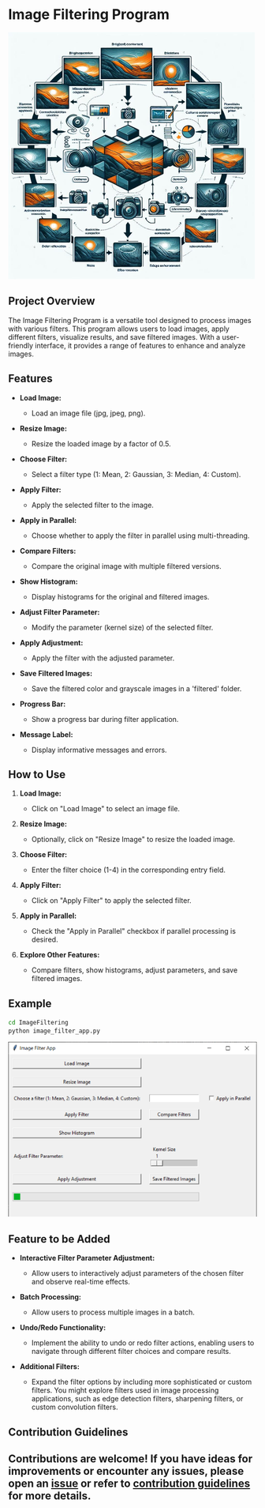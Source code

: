 # Image Filtering Program

![Image Filter](../assets/images/readme_images/iamge_filter.png)

## Project Overview

The Image Filtering Program is a versatile tool designed to process images with various filters. This program allows users to load images, apply different filters, visualize results, and save filtered images. With a user-friendly interface, it provides a range of features to enhance and analyze images.

## Features

- **Load Image:**

  - Load an image file (jpg, jpeg, png).

- **Resize Image:**

  - Resize the loaded image by a factor of 0.5.

- **Choose Filter:**

  - Select a filter type (1: Mean, 2: Gaussian, 3: Median, 4: Custom).

- **Apply Filter:**

  - Apply the selected filter to the image.

- **Apply in Parallel:**

  - Choose whether to apply the filter in parallel using multi-threading.

- **Compare Filters:**

  - Compare the original image with multiple filtered versions.

- **Show Histogram:**

  - Display histograms for the original and filtered images.

- **Adjust Filter Parameter:**

  - Modify the parameter (kernel size) of the selected filter.

- **Apply Adjustment:**

  - Apply the filter with the adjusted parameter.

- **Save Filtered Images:**

  - Save the filtered color and grayscale images in a 'filtered' folder.

- **Progress Bar:**

  - Show a progress bar during filter application.

- **Message Label:**

  - Display informative messages and errors.

## How to Use

1. **Load Image:**

   - Click on "Load Image" to select an image file.

2. **Resize Image:**

   - Optionally, click on "Resize Image" to resize the loaded image.

3. **Choose Filter:**

   - Enter the filter choice (1-4) in the corresponding entry field.

4. **Apply Filter:**

   - Click on "Apply Filter" to apply the selected filter.

5. **Apply in Parallel:**

   - Check the "Apply in Parallel" checkbox if parallel processing is desired.

6. **Explore Other Features:**

   - Compare filters, show histograms, adjust parameters, and save filtered images.

## Example

```bash
cd ImageFiltering
python image_filter_app.py
```

![output](../assets/images/output_images/image_filter_output.png)

## Feature to be Added

- **Interactive Filter Parameter Adjustment:**

  - Allow users to interactively adjust parameters of the chosen filter and observe real-time effects.

- **Batch Processing:**

  - Allow users to process multiple images in a batch.

- **Undo/Redo Functionality:**

  - Implement the ability to undo or redo filter actions, enabling users to navigate through different filter choices and compare results.

- **Additional Filters:**

  - Expand the filter options by including more sophisticated or custom filters. You might explore filters used in image processing applications, such as edge detection filters, sharpening filters, or custom convolution filters.

## Contribution Guidelines

## Contributions are welcome! If you have ideas for improvements or encounter any issues, please open an [issue](https://github.com/vrm-piyush/Acronym/issues) or refer to [contribution guidelines](../CONTRIBUTING.md) for more details.
